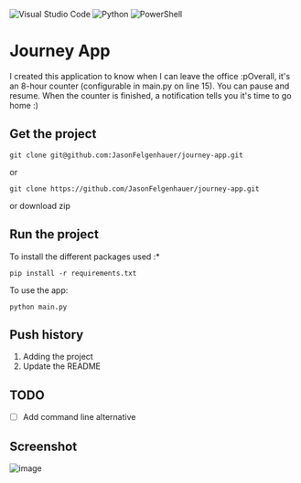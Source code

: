 ![Visual Studio Code](https://img.shields.io/badge/Visual%20Studio%20Code-0078d7.svg?style=for-the-badge&logo=visual-studio-code&logoColor=white) ![Python](https://img.shields.io/badge/python-3670A0?style=for-the-badge&logo=python&logoColor=ffdd54) ![PowerShell](https://img.shields.io/badge/PowerShell-%235391FE.svg?style=for-the-badge&logo=powershell&logoColor=white)

# Journey App

I created this application to know when I can leave the office :pOverall, it's an 8-hour counter (configurable in main.py on line 15).
You can pause and resume. When the counter is finished, a notification tells you it's time to go home :)

## Get the project

```
git clone git@github.com:JasonFelgenhauer/journey-app.git
```

or

```
git clone https://github.com/JasonFelgenhauer/journey-app.git
```

or download zip

## Run the project

To install the different packages used :\*

```
pip install -r requirements.txt
```

To use the app:

```
python main.py
```

## Push history

1. Adding the project
2. Update the README

## TODO

-   [ ] Add command line alternative

## Screenshot

![image](https://media.discordapp.net/attachments/767431513016500235/1125885767118487582/image.png?width=720&height=457)
